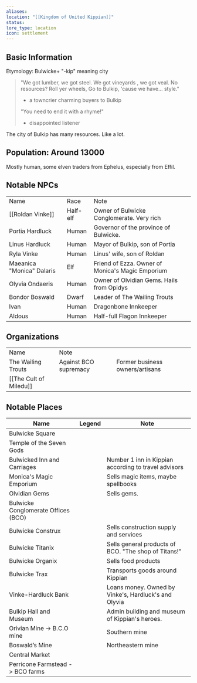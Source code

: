 ```yaml
---
aliases: 
location: "[[Kingdom of United Kippian]]"
status: 
lore_type: location
icon: settlement
---
```

## Basic Information
Etymology: Bulwicke+ "-kip" meaning city

> "We got lumber, we got steel.
> We got vineyards , we got veal.
> No resources? Roll yer wheels,
> Go to Bulkip, 'cause we have... style."
> - a towncrier charming buyers to Bulkip
> 
> "You need to end it with a rhyme!"
> - disappointed listener

The city of Bulkip has many resources. Like a lot.
## Population: Around 13000

Mostly human, some elven traders from Ephelus, especially from Effil.
## Notable NPCs

|                           |          |                                                  |
| ------------------------- | -------- | ------------------------------------------------ |
| Name                      | Race     | Note                                             |
| [[Roldan Vinke]]          | Half-elf | Owner of Bulwicke Conglomerate. Very rich        |
| Portia Hardluck           | Human    | Governor of the province of Bulwicke.            |
| Linus Hardluck            | Human    | Mayor of Bulkip, son of Portia                   |
| Ryla Vinke                | Human    | Linus' wife, son of Roldan                       |
| Maeanica "Monica" Dalaris | Elf      | Friend of Ezza. Owner of Monica's Magic Emporium |
| Olyvia Ondaeris           | Human    | Owner of Olvidian Gems. Hails from Opidys        |
| Bondor Boswald            | Dwarf    | Leader of The Wailing Trouts                     |
| Ivan                      | Human    | Dragonbone Innkeeper                             |
| Aldous                    | Human    | Half-full Flagon Innkeeper                       |

## Organizations

|                        |                       |                                 |
| ---------------------- | --------------------- | ------------------------------- |
| Name                   | Note                  |                                 |
| The Wailing Trouts     | Against BCO supremacy | Former business owners/artisans |
| [[The Cult of Miledu]] |                       |                                 |
## Notable Places

| Name                                | Legend | Note                                                 |
| ----------------------------------- | ------ | ---------------------------------------------------- |
| Bulwicke Square                     |        |                                                      |
| Temple of the Seven Gods            |        |                                                      |
| Bulwicked Inn and Carriages         |        | Number 1 inn in Kippian according to travel advisors |
| Monica's Magic Emporium             |        | Sells magic items, maybe spellbooks                  |
| Olvidian Gems                       |        | Sells gems.                                          |
| Bulwicke Conglomerate Offices (BCO) |        |                                                      |
| Bulwicke Construx                   |        | Sells construction supply and services               |
| Bulwicke Titanix                    |        | Sells general products of BCO. "The shop of Titans!" |
| Bulwicke Organix                    |        | Sells food products                                  |
| Bulwicke Trax                       |        | Transports goods around Kippian                      |
| Vinke-Hardluck Bank                 |        | Loans money. Owned by Vinke's, Hardluck's and Olyvia |
| Bulkip Hall and Museum              |        | Admin building and museum of Kippian's heroes.       |
| Orivian Mine -> B.C.O mine          |        | Southern mine                                        |
| Boswald’s Mine                      |        | Northeastern mine                                    |
| Central Market                      |        |                                                      |
| Perricone Farmstead -> BCO farms    |        |                                                      |
